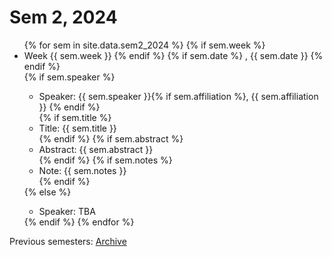 
# Sem 2, 2024

<ul>
{% for sem in site.data.sem2_2024 %}
    {% if sem.week %}
    <li>Week {{ sem.week }}
    {% endif %}
    {% if sem.date %}
    , {{ sem.date }}
    {% endif %}
    </li> 
    {% if sem.speaker %}
    <ul>
    <li>Speaker: {{ sem.speaker }}{% if sem.affiliation %}, {{ sem.affiliation }} {% endif %} </li>
    {% if sem.title %}
    <li>Title: {{ sem.title }} </li>
    {% endif %}
    {% if sem.abstract %}
    <li>Abstract: {{ sem.abstract }} </li>
    {% endif %}
    {% if sem.notes %}
    <li>Note: {{ sem.notes }} </li>
    {% endif %}
    </ul>
    {% else %}  
    <ul>
    <li>Speaker: TBA</li>  
    </ul>
    {% endif %}
{% endfor %}
</ul>

Previous semesters: [Archive](archive.html)


